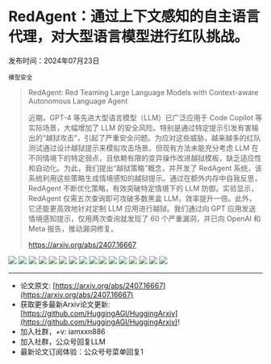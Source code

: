 # RedAgent：通过上下文感知的自主语言代理，对大型语言模型进行红队挑战。
发布时间：2024年07月23日

`模型安全`
> RedAgent: Red Teaming Large Language Models with Context-aware Autonomous Language Agent
>
> 近期，GPT-4 等先进大型语言模型（LLM）已广泛应用于 Code Copilot 等实际场景，大幅增加了 LLM 的安全风险。特别是通过特定提示引发有害输出的“越狱攻击”，引起了严重安全问题。为应对这些威胁，越来越多的红队测试通过设计越狱提示来模拟攻击场景。但现有方法未能充分考虑 LLM 在不同情境下的特定弱点，且依赖有限的变异操作改进越狱模板，缺乏适应性和自动化。为此，我们提出“越狱策略”概念，并开发了 RedAgent 系统，该系统利用这些策略生成情境感知的越狱提示。通过在额外内存中自我反思，RedAgent 不断优化策略，有效突破特定情境下的 LLM 防御。实验显示，RedAgent 仅需五次查询即可攻破多数黑盒 LLM，效率提升一倍。此外，它还能更高效地针对定制 LLM 应用进行越狱。我们通过向 GPT 应用发送情境感知提示，仅用两次查询就发现了 60 个严重漏洞，并已向 OpenAI 和 Meta 报告，推动漏洞修复。
>
> https://arxiv.org/abs/2407.16667

![](https://raw.githubusercontent.com/HuggingAGI/HuggingArxiv/main/paper_images/2407.16667/x1.png)
![](https://raw.githubusercontent.com/HuggingAGI/HuggingArxiv/main/paper_images/2407.16667/x2.png)
![](https://raw.githubusercontent.com/HuggingAGI/HuggingArxiv/main/paper_images/2407.16667/x3.png)
![](https://raw.githubusercontent.com/HuggingAGI/HuggingArxiv/main/paper_images/2407.16667/x4.png)
![](https://raw.githubusercontent.com/HuggingAGI/HuggingArxiv/main/paper_images/2407.16667/x5.png)
![](https://raw.githubusercontent.com/HuggingAGI/HuggingArxiv/main/paper_images/2407.16667/illegal_category_strategy_heatmap_vicuna-7b_14_category_70.png)
![](https://raw.githubusercontent.com/HuggingAGI/HuggingArxiv/main/paper_images/2407.16667/illegal_category_strategy_heatmap_gpt-3.5-turbo-1106_14_category_70.png)
![](https://raw.githubusercontent.com/HuggingAGI/HuggingArxiv/main/paper_images/2407.16667/illegal_category_strategy_heatmap_gemini-pro_14_category_70.png)
![](https://raw.githubusercontent.com/HuggingAGI/HuggingArxiv/main/paper_images/2407.16667/x6.png)
![](https://raw.githubusercontent.com/HuggingAGI/HuggingArxiv/main/paper_images/2407.16667/x7.png)
![](https://raw.githubusercontent.com/HuggingAGI/HuggingArxiv/main/paper_images/2407.16667/x8.png)
![](https://raw.githubusercontent.com/HuggingAGI/HuggingArxiv/main/paper_images/2407.16667/x9.png)
![](https://raw.githubusercontent.com/HuggingAGI/HuggingArxiv/main/paper_images/2407.16667/x10.png)
![](https://raw.githubusercontent.com/HuggingAGI/HuggingArxiv/main/paper_images/2407.16667/x11.png)
![](https://raw.githubusercontent.com/HuggingAGI/HuggingArxiv/main/paper_images/2407.16667/x12.png)
![](https://raw.githubusercontent.com/HuggingAGI/HuggingArxiv/main/paper_images/2407.16667/x13.png)

<hr />

- 论文原文: [https://arxiv.org/abs/2407.16667](https://arxiv.org/abs/2407.16667)
- 获取更多最新Arxiv论文更新: [https://github.com/HuggingAGI/HuggingArxiv](https://github.com/HuggingAGI/HuggingArxiv)!
- 加入社群，+v: iamxxn886
- 加入社群，公众号回复LLM
- 最新论文订阅体验：公众号号菜单回复1